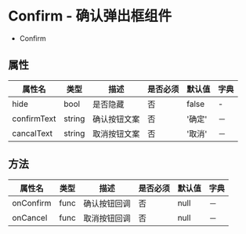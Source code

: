 # Confirm - 确认弹出框组件


* Confirm

## 属性

属性名 | 类型 | 描述 | 是否必须 | 默认值 | 字典 |  
------- | ------- | ------- | ------- | ------- | ------- |
hide | bool | 是否隐藏 | 否 | false | - |
confirmText | string | 确认按钮文案 | 否 | '确定' | － |
cancalText | string | 取消按钮文案 | 否 | '取消' | － |

## 方法

属性名 | 类型 | 描述 | 是否必须 | 默认值 | 字典 |  
------- | ------- | ------- | ------- | ------- | ------- |
onConfirm | func | 确认按钮回调 | 否 | null | － |
onCancel | func | 取消按钮回调 | 否 | null | － |
